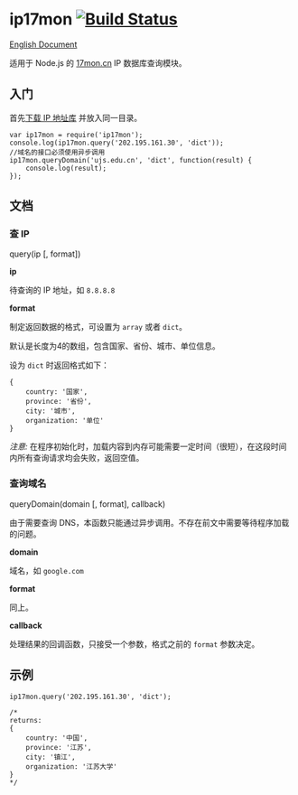 # ip17mon [![Build Status](https://secure.travis-ci.org/chichou/ip17mon.png?branch=master)](http://travis-ci.org/chichou/ip17mon)

[English Document](README.en.md)

适用于 Node.js 的 [17mon.cn](http://tools.17mon.cn) IP 数据库查询模块。

## 入门

首先[下载 IP 地址库](http://s.qdcdn.com/17mon/17monipdb.dat) 并放入同一目录。

	var ip17mon = require('ip17mon');
	console.log(ip17mon.query('202.195.161.30', 'dict')); 
	//域名的接口必须使用异步调用
    ip17mon.queryDomain('ujs.edu.cn', 'dict', function(result) {
        console.log(result);
    });

## 文档

### 查 IP

query(ip [, format])

**ip**

待查询的 IP 地址，如 `8.8.8.8`

**format** 

制定返回数据的格式，可设置为 `array` 或者 `dict`。 

默认是长度为4的数组，包含国家、省份、城市、单位信息。

设为 `dict` 时返回格式如下：

  	{
	    country: '国家',
	    province: '省份',
	    city: '城市',
	    organization: '单位' 
	}

*注意:* 在程序初始化时，加载内容到内存可能需要一定时间（很短），在这段时间内所有查询请求均会失败，返回空值。

### 查询域名

queryDomain(domain [, format], callback)

由于需要查询 DNS，本函数只能通过异步调用。不存在前文中需要等待程序加载的问题。

**domain**

域名，如 `google.com`

**format** 

同上。

**callback**

处理结果的回调函数，只接受一个参数，格式之前的 `format` 参数决定。

## 示例

	ip17mon.query('202.195.161.30', 'dict');

	/*
	returns:
  	{
	    country: '中国',
	    province: '江苏',
	    city: '镇江',
	    organization: '江苏大学' 
	}
	*/

